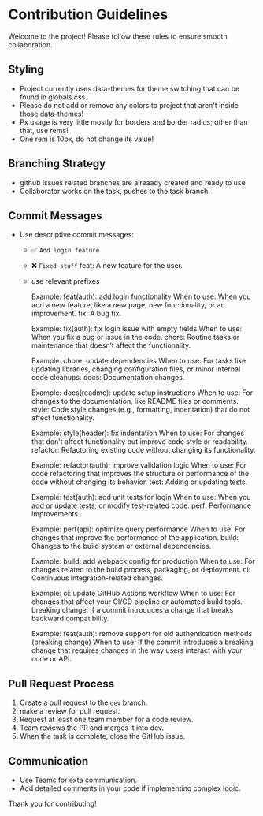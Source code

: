 # Contribution Guidelines

Welcome to the project! Please follow these rules to ensure smooth collaboration.

## Styling

- Project currently uses data-themes for theme switching that can be found in globals.css.
- Please do not add or remove any colors to project that aren't inside those data-themes!
- Px usage is very little mostly for borders and border radius; other than that, use rems!
- One rem is 10px, do not change its value!

## Branching Strategy

- github issues related branches are alreaady created and ready to use
- Collaborator works on the task, pushes to the task branch.

## Commit Messages

- Use descriptive commit messages:

  - ✅ `Add login feature`
  - ❌ `Fixed stuff`
    feat: A new feature for the user.
  - use relevant prefixes

    Example: feat(auth): add login functionality
    When to use: When you add a new feature, like a new page, new functionality, or an improvement.
    fix: A bug fix.

    Example: fix(auth): fix login issue with empty fields
    When to use: When you fix a bug or issue in the code.
    chore: Routine tasks or maintenance that doesn’t affect the functionality.

    Example: chore: update dependencies
    When to use: For tasks like updating libraries, changing configuration files, or minor internal code cleanups.
    docs: Documentation changes.

    Example: docs(readme): update setup instructions
    When to use: For changes to the documentation, like README files or comments.
    style: Code style changes (e.g., formatting, indentation) that do not affect functionality.

    Example: style(header): fix indentation
    When to use: For changes that don’t affect functionality but improve code style or readability.
    refactor: Refactoring existing code without changing its functionality.

    Example: refactor(auth): improve validation logic
    When to use: For code refactoring that improves the structure or performance of the code without changing its behavior.
    test: Adding or updating tests.

    Example: test(auth): add unit tests for login
    When to use: When you add or update tests, or modify test-related code.
    perf: Performance improvements.

    Example: perf(api): optimize query performance
    When to use: For changes that improve the performance of the application.
    build: Changes to the build system or external dependencies.

    Example: build: add webpack config for production
    When to use: For changes related to the build process, packaging, or deployment.
    ci: Continuous integration-related changes.

    Example: ci: update GitHub Actions workflow
    When to use: For changes that affect your CI/CD pipeline or automated build tools.
    breaking change: If a commit introduces a change that breaks backward compatibility.

    Example: feat(auth): remove support for old authentication methods (breaking change)
    When to use: If the commit introduces a breaking change that requires changes in the way users interact with your code or API.

## Pull Request Process

1. Create a pull request to the `dev` branch.
2. make a review for pull request.
3. Request at least one team member for a code review.
4. Team reviews the PR and merges it into dev.
5. When the task is complete, close the GitHub issue.

## Communication

- Use Teams for exta communication.
- Add detailed comments in your code if implementing complex logic.

Thank you for contributing!
